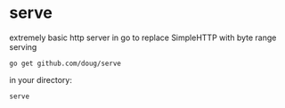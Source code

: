 # serve
extremely basic http server in go to replace SimpleHTTP with byte range serving

`go get github.com/doug/serve`

in your directory:

`serve`
